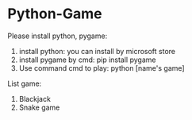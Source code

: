 # Python-Game

Please install python, pygame: 
  1. install python: you can install by microsoft store
  2. install pygame by cmd: pip install pygame
  3. Use command cmd to play: python [name's game]

List game:
  1. Blackjack
  2. Snake game
